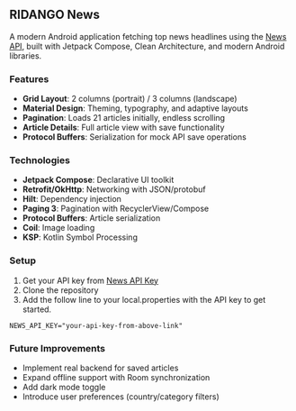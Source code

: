 ## RIDANGO News

A modern Android application fetching top news headlines using the [News API](https://newsapi.org/), built with Jetpack Compose, Clean Architecture, and modern Android libraries.

### Features
- **Grid Layout**: 2 columns (portrait) / 3 columns (landscape)
- **Material Design**: Theming, typography, and adaptive layouts
- **Pagination**: Loads 21 articles initially, endless scrolling
- **Article Details**: Full article view with save functionality
- **Protocol Buffers**: Serialization for mock API save operations

### Technologies
- **Jetpack Compose**: Declarative UI toolkit
- **Retrofit/OkHttp**: Networking with JSON/protobuf
- **Hilt**: Dependency injection
- **Paging 3**: Pagination with RecyclerView/Compose
- **Protocol Buffers**: Article serialization
- **Coil**: Image loading
- **KSP**: Kotlin Symbol Processing

### Setup
1. Get your API key from [News API Key](https://newsapi.org/register)
2. Clone the repository
3. Add the follow line to your local.properties with the API key to get started.
```
NEWS_API_KEY="your-api-key-from-above-link"
```

### Future Improvements

- Implement real backend for saved articles
- Expand offline support with Room synchronization 
- Add dark mode toggle 
- Introduce user preferences (country/category filters)